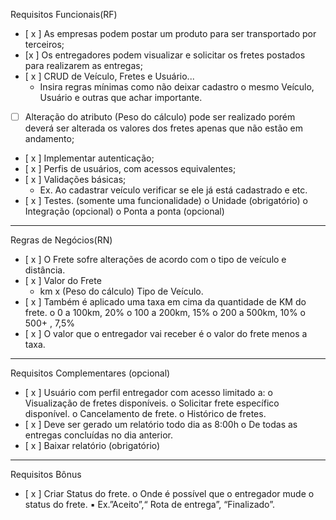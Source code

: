 Requisitos Funcionais(RF)

-   [ x ] As empresas podem postar um produto para ser transportado por terceiros;
-   [x  ] Os entregadores podem visualizar e solicitar os fretes postados para realizarem as entregas;
-   [ x ] CRUD de Veículo, Fretes e Usuário...
    -    Insira regras mínimas como não deixar cadastro o mesmo Veículo, Usuário e outras que achar importante.
-   [  ] Alteração do atributo (Peso do cálculo) pode ser realizado porém deverá ser alterada os valores dos fretes apenas que não estão em andamento;
-   [ x ] Implementar autenticação;
-   [ x ] Perfis de usuários, com acessos equivalentes;
-   [ x ] Validações básicas;
    -    Ex. Ao cadastrar veículo verificar se ele já está cadastrado e etc.
-   [ x ] Testes. (somente uma funcionalidade)
        o Unidade (obrigatório)
        o Integração (opcional)
        o Ponta a ponta (opcional)

-------------------------------------------------------

Regras de Negócios(RN)

-   [ x ] O Frete sofre alterações de acordo com o tipo de veículo e distância.
-   [ x ] Valor do Frete
    -    km x (Peso do cálculo) Tipo de Veículo.
-   [ x ] Também é aplicado uma taxa em cima da quantidade de KM do frete.
        o 0 a 100km, 20%
        o 100 a 200km, 15%
        o 200 a 500km, 10%
        o 500+ , 7,5%
-   [ x ] O valor que o entregador vai receber é o valor do frete menos a taxa.

-------------------------------------------------------

Requisitos Complementares (opcional)

-   [ x ] Usuário com perfil entregador com acesso limitado a:
        o Visualização de fretes disponíveis.
        o Solicitar frete específico disponível.
        o Cancelamento de frete.
        o Histórico de fretes.
-   [ x ] Deve ser gerado um relatório todo dia as 8:00h
        o De todas as entregas concluídas no dia anterior.
-   [ x ] Baixar relatório (obrigatório)

-------------------------------------------------------

Requisitos Bônus 

-   [ x ] Criar Status do frete.
        o Onde é possível que o entregador mude o status do frete.
            ▪ Ex.”Aceito”,“ Rota de entrega”, “Finalizado”.